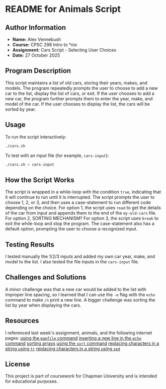 # README for Animals Script

## Author Information
- **Name:** Alex Vennebush
- **Course:** CPSC 298 Intro to *nix
- **Assignment:** Cars Script - Selecting User Choices
- **Date:** 27 October 2025

## Program Description
This script maintains a list of old cars, storing their years, makes, and models.
The program repeatedly prompts the user to choose to add a new car to the list, display the list of cars, or exit.
If the user chooses to add a new car, the program further prompts them to enter the year, make, and model of the car.
If the user chooses to display the list, the cars will be sorted by year.

## Usage
To run the script interactively:
```bash
./cars.sh
```

To test with an input file (for example, `cars-input`):
```bash
./cars.sh < cars-input
```
## How the Script Works
The script is wrapped in a while-loop with the condition `true`, indicating that it will continue to run until it is interrupted.
The script prompts the user to choose 1, 2, or 3, and then uses a case-statement to run different code depending on the choice.
For option 1, the script uses `read` to get the details of the car from input and appends them to the end of the `my-old-cars` file.
For option 2, SORTING MECHANISM?
For option 3, the script uses `break` to exit the while-loop and stop the program.
The case-statement also has a default option, prompting the user to choose a recognized input.

## Testing Results
I tested manually the 1/2/3 inputs and added my own car year, make, and model to the list.
I also tested the file inputs in the `cars-input` file.

## Challenges and Solutions
A minor challenge was that a new car would be added to the list with improper line spacing, so I learned that I can use the `-e` flag with the `echo` command to make `/n` print a new line. A bigger challenge was sorting the list by year when displaying the cars.

## Resources
I referenced last week's assignment, animals, and the following internet pages:
[using the `mapfile` command](https://stackoverflow.com/questions/30988586/creating-an-array-from-a-text-file-in-bash)
[inserting a new line in the `echo` command](https://stackoverflow.com/questions/20536112/how-can-i-insert-a-new-line-in-a-linux-shell-script)
[sorting arrays](https://stackoverflow.com/questions/7442417/how-to-sort-an-array-in-bash)
[using the `sort` command](https://www.geeksforgeeks.org/linux-unix/sort-command-linuxunix-examples/)
[replacing characters in a string using `tr`](https://stackoverflow.com/questions/2871181/replacing-some-characters-in-a-string-with-another-character)
[replacing characters in a string using `sed`](https://linuxize.com/post/how-to-use-sed-to-find-and-replace-string-in-files/)

## License
This project is part of coursework for Chapman University and is intended for educational purposes.
